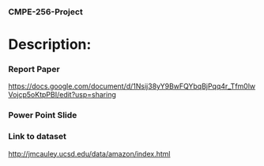 ### CMPE-256-Project
# Description:

### Report Paper
https://docs.google.com/document/d/1Nsij38yY9BwFQYbqBjPqq4r_Tfm0lwVojcp5oKtpPBI/edit?usp=sharing

### Power Point Slide


### Link to dataset
 http://jmcauley.ucsd.edu/data/amazon/index.html
